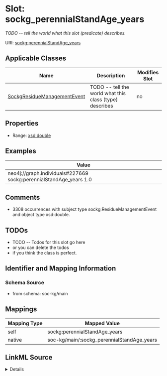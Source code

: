 

# Slot: sockg_perennialStandAge_years


_TODO -- tell the world what this slot (predicate) describes._





URI: [sockg:perennialStandAge_years](http://www.semanticweb.org/sockg/ontologies/2024/0/soil-carbon-ontology/perennialStandAge_years)



<!-- no inheritance hierarchy -->





## Applicable Classes

| Name | Description | Modifies Slot |
| --- | --- | --- |
| [SockgResidueManagementEvent](../classes/SockgResidueManagementEvent.md) | TODO -- tell the world what this class (type) describes |  no  |







## Properties

* Range: [xsd:double](http://www.w3.org/2001/XMLSchema#double)






## Examples

| Value |
| --- |
| neo4j://graph.individuals#227669 sockg:perennialStandAge_years 1.0 |

## Comments

* 3308 occurrences with subject type sockg:ResidueManagementEvent and object type xsd:double.

## TODOs

* TODO -- Todos for this slot go here
* or you can delete the todos
* if you think the class is perfect.

## Identifier and Mapping Information







### Schema Source


* from schema: soc-kg/main




## Mappings

| Mapping Type | Mapped Value |
| ---  | ---  |
| self | sockg:perennialStandAge_years |
| native | soc-kg/main/:sockg_perennialStandAge_years |




## LinkML Source

<details>
```yaml
name: sockg_perennialStandAge_years
description: TODO -- tell the world what this slot (predicate) describes.
todos:
- TODO -- Todos for this slot go here
- or you can delete the todos
- if you think the class is perfect.
comments:
- 3308 occurrences with subject type sockg:ResidueManagementEvent and object type
  xsd:double.
examples:
- value: neo4j://graph.individuals#227669 sockg:perennialStandAge_years 1.0
from_schema: soc-kg/main
rank: 1000
slot_uri: sockg:perennialStandAge_years
alias: sockg_perennialStandAge_years
domain_of:
- sockg_ResidueManagementEvent
range: double

```
</details>